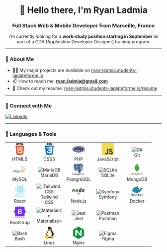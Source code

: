 <h1 align="center">👋 Hello there, I'm Ryan Ladmia</h1>
<h3 align="center">Full Stack Web & Mobile Developer from Marseille, France</h3>
<p align="center">I'm currently looking for a <strong>work-study position starting in September</strong> as part of a CDA (Application Developer Designer) training program.</p>

---

### 🚀 About Me

- 👨‍💻 My major projects are available on [ryan-ladmia.students-laplateforme.io](https://ryan-ladmia.students-laplateforme.io)  
- 📫 How to reach me: **ryan.ladmia@gmail.com**  
- 📄 Check out my resume: [ryan-ladmia.students-laplateforme.io/resume](https://ryan-ladmia.students-laplateforme.io/resume)  

---

### 🤝 Connect with Me

<p align="left">
  <a href="https://linkedin.com/in/ryan-ladmia" target="_blank">
    <img src="https://raw.githubusercontent.com/rahuldkjain/github-profile-readme-generator/master/src/images/icons/Social/linked-in-alt.svg" alt="LinkedIn" height="30" width="40" />
  </a>
</p>

---

### 🧰 Languages & Tools

<p align="center">
  <table>
    <tr>
      <td align="center" width="80">
        <img src="https://raw.githubusercontent.com/devicons/devicon/master/icons/html5/html5-original-wordmark.svg" width="40" height="40" alt="HTML5"><br>HTML5
      </td>
      <td align="center" width="80">
        <img src="https://raw.githubusercontent.com/devicons/devicon/master/icons/css3/css3-original-wordmark.svg" width="40" height="40" alt="CSS3"><br>CSS3
      </td>
      <td align="center" width="80">
        <img src="https://raw.githubusercontent.com/devicons/devicon/master/icons/php/php-original.svg" width="40" height="40" alt="PHP"><br>PHP
      </td>
      <td align="center" width="80">
        <img src="https://raw.githubusercontent.com/devicons/devicon/master/icons/javascript/javascript-original.svg" width="40" height="40" alt="JavaScript"><br>JavaScript
      </td>
      <td align="center" width="80">
        <img src="https://www.vectorlogo.zone/logos/git-scm/git-scm-icon.svg" width="40" height="40" alt="Git"><br>Git
      </td
    </tr>
    <tr>
      <td align="center" width="80">
        <img src="https://raw.githubusercontent.com/devicons/devicon/master/icons/mysql/mysql-original-wordmark.svg" width="40" height="40" alt="MySQL"><br>MySQL
      </td>
      <td align="center" width="80">
        <img src="https://www.vectorlogo.zone/logos/mariadb/mariadb-icon.svg" width="40" height="40" alt="MariaDB"><br>MariaDB
      </td>
      <td align="center" width="80">
        <img src="https://raw.githubusercontent.com/devicons/devicon/master/icons/postgresql/postgresql-original-wordmark.svg" width="40" height="40" alt="PostgreSQL"><br>PostgreSQL
      </td>
      <td align="center" width="80">
        <img src="https://www.vectorlogo.zone/logos/sqlite/sqlite-icon.svg" width="40" height="40" alt="SQLite"><br>SQLite
      </td>
      <td align="center" width="80">
        <img src="https://raw.githubusercontent.com/devicons/devicon/master/icons/mongodb/mongodb-original-wordmark.svg" width="40" height="40" alt="MongoDB"><br>MongoDB
      </td>
    </tr>
    <tr>
      <td align="center" width="80">
        <img src="https://raw.githubusercontent.com/devicons/devicon/master/icons/react/react-original-wordmark.svg" width="40" height="40" alt="React"><br>React
      </td>
      <td align="center" width="80">
        <img src="https://www.vectorlogo.zone/logos/tailwindcss/tailwindcss-icon.svg" width="40" height="40" alt="Tailwind CSS"><br>Tailwind CSS
      </td>
      <td align="center" width="80">
        <img src="https://raw.githubusercontent.com/devicons/devicon/master/icons/nodejs/nodejs-original-wordmark.svg" width="40" height="40" alt="Node.js"><br>Node.js
      </td>
      <td align="center" width="80">
        <img src="https://symfony.com/logos/symfony_black_03.svg" width="40" height="40" alt="Symfony"><br>Symfony
      </td>
      <td align="center" width="80">
        <img src="https://raw.githubusercontent.com/devicons/devicon/master/icons/docker/docker-original-wordmark.svg" width="40" height="40" alt="Docker"><br>Docker
      </td>
    </tr>
    <tr>
      <td align="center" width="80">
        <img src="https://raw.githubusercontent.com/devicons/devicon/master/icons/bootstrap/bootstrap-plain-wordmark.svg" width="40" height="40" alt="Bootstrap"><br>Bootstrap
      </td>
      <td align="center" width="80">
        <img src="https://raw.githubusercontent.com/prplx/svg-logos/5585531d45d294869c4eaab4d7cf2e9c167710a9/svg/materialize.svg" width="40" height="40" alt="Materialize"<br>Materialize>
      </td>
      <td align="center" width="80">
        <img src="https://www.vectorlogo.zone/logos/jestjsio/jestjsio-icon.svg" width="40" height="40" alt="Jest"><br>Jest
      </td>
      <td align="center" width="80">
        <img src="https://www.vectorlogo.zone/logos/getpostman/getpostman-icon.svg" width="40" height="40" alt="Postman"><br>Postman
      </td>
    </tr>
    <tr>
      <td align="center" width="80">
        <img src="https://www.vectorlogo.zone/logos/gnu_bash/gnu_bash-icon.svg" width="40" height="40" alt="Bash"><br>Bash
      </td>
      <td align="center" width="80">
        <img src="https://raw.githubusercontent.com/devicons/devicon/master/icons/linux/linux-original.svg" width="40" height="40" alt="Linux"><br>Linux
      </td>
      <td align="center" width="80">
        <img src="https://raw.githubusercontent.com/devicons/devicon/master/icons/nginx/nginx-original.svg" width="40" height="40" alt="Nginx"><br>Nginx
      </td>
      <td align="center" width="80">
        <img src="https://www.vectorlogo.zone/logos/figma/figma-icon.svg" width="40" height="40" alt="Figma"><br>Figma
      </td>
    </tr>
  </table>
</p>
